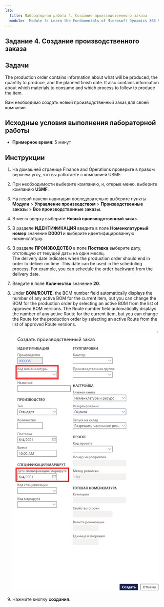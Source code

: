 ```yaml
---
lab:
  title: Лабораторная работа 4. Создание производственного заказа
  module: 'Module 3: Learn the Fundamentals of Microsoft Dynamics 365 Supply Chain Management'
---
```


## <a name="lab-4---create-a-production-order"></a>Задание 4. Создание производственного заказа

## <a name="objectives"></a>Задачи

The production order contains information about what will be produced, the quantity to produce, and the planned finish date. It also contains information about which materials to consume and which process to follow to produce the item.

Вам необходимо создать новый производственный заказ для своей компании.

## <a name="lab-setup"></a>Исходные условия выполнения лабораторной работы

   - **Примерное время**: 5 минут

## <a name="instructions"></a>Инструкции

1. На домашней странице Finance and Operations проверьте в правом верхнем углу, что вы работаете с компанией USMF.

1. При необходимости выберите компанию, и, открыв меню, выберите компанию **USMF**.

1. На левой панели навигации последовательно выберите пункты **Модули** > **Управление производством** > **Производственные заказы** > **Все производственные заказы**.

1. В меню вверху выберите **Новый производственный заказ**.

1. В разделе **ИДЕНТИФИКАЦИЯ** введите в поле **Номенклатурный номер** значение **D0001** и выберите идентифицированную номенклатуру.

1. В разделе **ПРОИЗВОДСТВО** в поле **Поставка** выберите дату, отстоящую от текущей даты на один месяц.  
    The delivery date indicates when the production order should end in order to deliver on time. This date can be used in the scheduling process. For example, you can schedule the order backward from the delivery date.

1. Введите в поле **Количество** значение **20**.

1. Under <bpt id="p1">**</bpt>BOM/ROUTE<ept id="p1">**</ept>, the BOM number field automatically displays the number of any active BOM for the current item, but you can change the BOM for the production order by selecting an active BOM from the list of approved BOM versions. The Route number field automatically displays the number of any active Route for the current item, but you can change the Route for the production order by selecting an active Route from the list of approved Route versions.

    ![Экранное изображение, отображающее заполненную область «Создание производственного заказа»](./media/lp1-m4-new-production-order-pane.png)

1. Нажмите кнопку **создания**.
